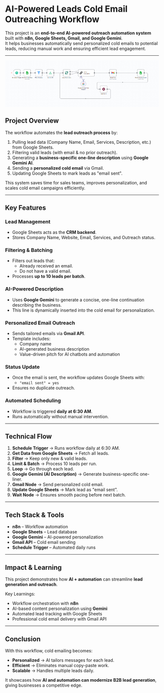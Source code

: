 # AI-Powered Leads Cold Email Outreaching Workflow

This project is an **end-to-end AI-powered outreach automation system** built with **n8n, Google Sheets, Gmail, and Google Gemini**.  
It helps businesses automatically send personalized cold emails to potential leads, reducing manual work and ensuring efficient lead engagement.

---

![Leads Outreaching Workflow](/ai-powered-leads-cold-email-outreach/images/Leads%20Outreaching%20Workflow.PNG)

## Project Overview
The workflow automates the **lead outreach process** by:  
1. Pulling lead data (Company Name, Email, Services, Description, etc.) from Google Sheets.  
2. Filtering valid leads (with email & no prior outreach).  
3. Generating a **business-specific one-line description** using **Google Gemini AI**.  
4. Sending a **personalized cold email** via Gmail.  
5. Updating Google Sheets to mark leads as "email sent".  

This system saves time for sales teams, improves personalization, and scales cold email campaigns efficiently.

---

## Key Features

### Lead Management
- Google Sheets acts as the **CRM backend**.  
- Stores Company Name, Website, Email, Services, and Outreach status.  

### Filtering & Batching
- Filters out leads that:  
  - Already received an email.  
  - Do not have a valid email.  
- Processes **up to 10 leads per batch**.  

### AI-Powered Description
- Uses **Google Gemini** to generate a concise, one-line continuation describing the business.  
- This line is dynamically inserted into the cold email for personalization.  

### Personalized Email Outreach
- Sends tailored emails via **Gmail API**.  
- Template includes:  
  - Company name  
  - AI-generated business description  
  - Value-driven pitch for AI chatbots and automation  

### Status Update
- Once the email is sent, the workflow updates Google Sheets with:  
  - `"email sent" = yes`  
- Ensures no duplicate outreach.  

### Automated Scheduling
- Workflow is triggered **daily at 6:30 AM**.  
- Runs automatically without manual intervention.  

---

## Technical Flow

1. **Schedule Trigger** → Runs workflow daily at 6:30 AM.  
2. **Get Data from Google Sheets** → Fetch all leads.  
3. **Filter** → Keep only new & valid leads.  
4. **Limit & Batch** → Process 10 leads per run.  
5. **Loop** → Go through each lead.  
6. **Google Gemini (AI Description)** → Generate business-specific one-liner.  
7. **Gmail Node** → Send personalized cold email.  
8. **Update Google Sheets** → Mark lead as "email sent".  
9. **Wait Node** → Ensures smooth pacing before next batch.  

---

## Tech Stack & Tools
- **n8n** – Workflow automation  
- **Google Sheets** – Lead database  
- **Google Gemini** – AI-powered personalization  
- **Gmail API** – Cold email sending  
- **Schedule Trigger** – Automated daily runs  

---

## Impact & Learning
This project demonstrates how **AI + automation** can streamline **lead generation and outreach**.  

Key Learnings:  
- Workflow orchestration with **n8n**  
- AI-based content personalization using **Gemini**  
- Automated lead tracking with Google Sheets  
- Professional cold email delivery with Gmail API  

---

## Conclusion
With this workflow, cold emailing becomes:  
- **Personalized** → AI tailors messages for each lead.  
- **Efficient** → Eliminates manual copy-paste work.  
- **Scalable** → Handles multiple leads daily.  

It showcases how **AI and automation can modernize B2B lead generation**, giving businesses a competitive edge.
